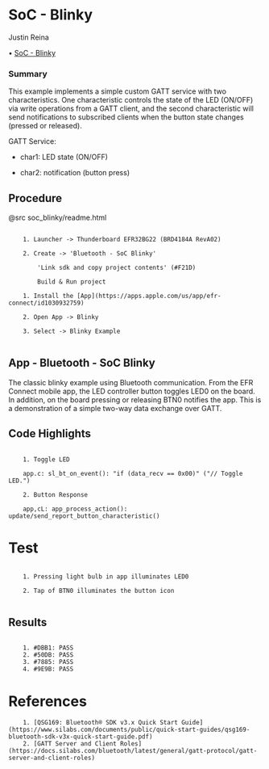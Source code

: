# SoC - Blinky

Justin Reina

• [SoC - Blinky](https://justinreina.com/troll/Code/Ref/soc_blinky/readme.html)


### Summary

This example implements a simple custom GATT service with two characteristics. One characteristic controls the state of the LED (ON/OFF) via write operations from a GATT client, and the second characteristic will send notifications to subscribed clients when the button state changes (pressed or released).

GATT Service:

- char1: LED state   (ON/OFF)

- char2: notification (button press)

## Procedure

@src soc_blinky/readme.html

```

	1. Launcher -> Thunderboard EFR32BG22 (BRD4184A RevA02)
	
	2. Create -> 'Bluetooth - SoC Blinky'
	
		'Link sdk and copy project contents' (#F21D)
		
		Build & Run project
	
	1. Install the [App](https://apps.apple.com/us/app/efr-connect/id1030932759)
	
	2. Open App -> Blinky
	
	3. Select -> Blinky Example
	
```

## App - Bluetooth - SoC Blinky

The classic blinky example using Bluetooth communication. From the EFR Connect mobile app, the LED controller button toggles LED0 on the board. In addition, on the board pressing or releasing BTN0 notifies the app. This is a demonstration of a simple two-way data exchange over GATT.

## Code Highlights

```

	1. Toggle LED
	
	app.c: sl_bt_on_event(): "if (data_recv == 0x00)" ("// Toggle LED.")
	
	2. Button Response
	
	app,cL: app_process_action(): update/send_report_button_characteristic()
```

# Test

```

	1. Pressing light bulb in app illuminates LED0
	
	2. Tap of BTN0 illuminates the button icon
	
```

## Results

```

	1. #DBB1: PASS
	2. #50DB: PASS
	3. #7885: PASS
	4. #9E9B: PASS

```

# References

```
    1. [QSG169: Bluetooth® SDK v3.x Quick Start Guide](https://www.silabs.com/documents/public/quick-start-guides/qsg169-bluetooth-sdk-v3x-quick-start-guide.pdf)
	2. [GATT Server and Client Roles](https://docs.silabs.com/bluetooth/latest/general/gatt-protocol/gatt-server-and-client-roles)

```
